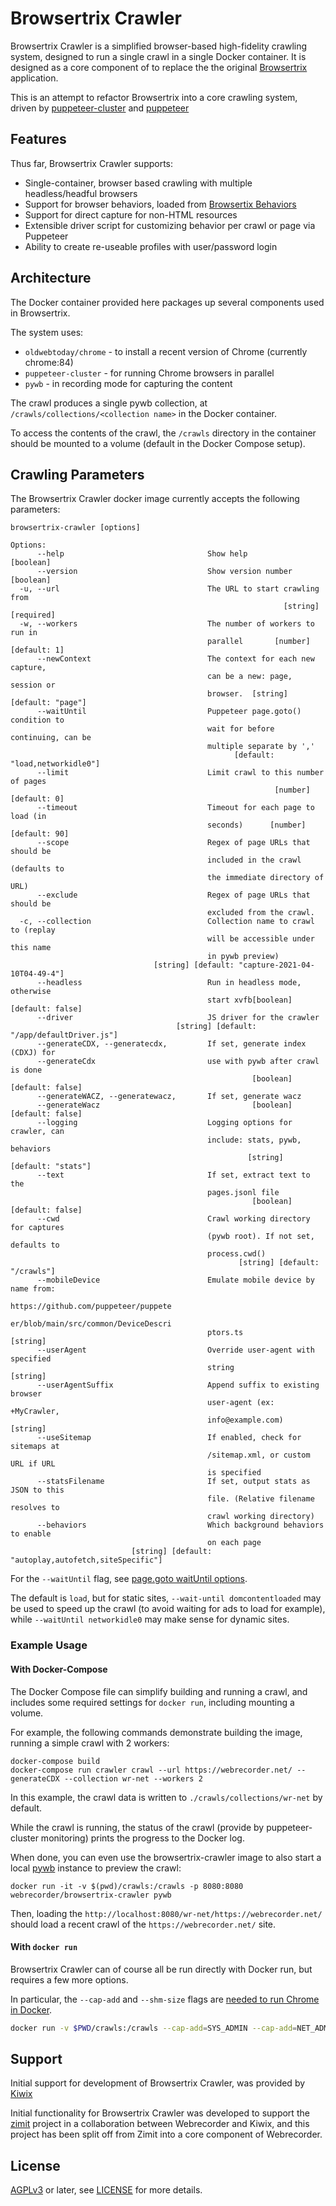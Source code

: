 # Browsertrix Crawler

Browsertrix Crawler is a simplified browser-based high-fidelity crawling system, designed to run a single crawl in a single Docker container. It is designed as  a core component of to replace the the original [Browsertrix](https://github.com/webrecorder/browsertrix) application.

This is an attempt to refactor Browsertrix into a core crawling system, driven by [puppeteer-cluster](https://github.com/thomasdondorf/puppeteer-cluster)
and [puppeteer](https://github.com/puppeteer/puppeteer)

## Features

Thus far, Browsertrix Crawler supports:

- Single-container, browser based crawling with multiple headless/headful browsers
- Support for browser behaviors, loaded from [Browsertix Behaviors](https://github.com/webrecorder/browsertrix-behaviors)
- Support for direct capture for non-HTML resources
- Extensible driver script for customizing behavior per crawl or page via Puppeteer
- Ability to create re-useable profiles with user/password login

## Architecture

The Docker container provided here packages up several components used in Browsertrix.

The system uses:
 - `oldwebtoday/chrome` - to install a recent version of Chrome (currently chrome:84)
 - `puppeteer-cluster` - for running Chrome browsers in parallel
 - `pywb` - in recording mode for capturing the content


The crawl produces a single pywb collection, at `/crawls/collections/<collection name>` in the Docker container.

To access the contents of the crawl, the `/crawls` directory in the container should be mounted to a volume (default in the Docker Compose setup).


## Crawling Parameters

The Browsertrix Crawler docker image currently accepts the following parameters:

```
browsertrix-crawler [options]

Options:
      --help                                Show help                  [boolean]
      --version                             Show version number        [boolean]
  -u, --url                                 The URL to start crawling from
                                                             [string] [required]
  -w, --workers                             The number of workers to run in
                                            parallel       [number] [default: 1]
      --newContext                          The context for each new capture,
                                            can be a new: page, session or
                                            browser.  [string] [default: "page"]
      --waitUntil                           Puppeteer page.goto() condition to
                                            wait for before continuing, can be
                                            multiple separate by ','
                                                  [default: "load,networkidle0"]
      --limit                               Limit crawl to this number of pages
                                                           [number] [default: 0]
      --timeout                             Timeout for each page to load (in
                                            seconds)      [number] [default: 90]
      --scope                               Regex of page URLs that should be
                                            included in the crawl (defaults to
                                            the immediate directory of URL)
      --exclude                             Regex of page URLs that should be
                                            excluded from the crawl.
  -c, --collection                          Collection name to crawl to (replay
                                            will be accessible under this name
                                            in pywb preview)
                                [string] [default: "capture-2021-04-10T04-49-4"]
      --headless                            Run in headless mode, otherwise
                                            start xvfb[boolean] [default: false]
      --driver                              JS driver for the crawler
                                     [string] [default: "/app/defaultDriver.js"]
      --generateCDX, --generatecdx,         If set, generate index (CDXJ) for
      --generateCdx                         use with pywb after crawl is done
                                                      [boolean] [default: false]
      --generateWACZ, --generatewacz,       If set, generate wacz
      --generateWacz                                  [boolean] [default: false]
      --logging                             Logging options for crawler, can
                                            include: stats, pywb, behaviors
                                                     [string] [default: "stats"]
      --text                                If set, extract text to the
                                            pages.jsonl file
                                                      [boolean] [default: false]
      --cwd                                 Crawl working directory for captures
                                            (pywb root). If not set, defaults to
                                            process.cwd()
                                                   [string] [default: "/crawls"]
      --mobileDevice                        Emulate mobile device by name from:
                                            https://github.com/puppeteer/puppete
                                            er/blob/main/src/common/DeviceDescri
                                            ptors.ts                    [string]
      --userAgent                           Override user-agent with specified
                                            string                      [string]
      --userAgentSuffix                     Append suffix to existing browser
                                            user-agent (ex: +MyCrawler,
                                            info@example.com)           [string]
      --useSitemap                          If enabled, check for sitemaps at
                                            /sitemap.xml, or custom URL if URL
                                            is specified
      --statsFilename                       If set, output stats as JSON to this
                                            file. (Relative filename resolves to
                                            crawl working directory)
      --behaviors                           Which background behaviors to enable
                                            on each page
                           [string] [default: "autoplay,autofetch,siteSpecific"]

```

For the `--waitUntil` flag,  see [page.goto waitUntil options](https://github.com/puppeteer/puppeteer/blob/main/docs/api.md#pagegotourl-options).

The default is `load`, but for static sites, `--wait-until domcontentloaded` may be used to speed up the crawl (to avoid waiting for ads to load for example),
while `--waitUntil networkidle0` may make sense for dynamic sites.

### Example Usage


#### With Docker-Compose

The Docker Compose file can simplify building and running a crawl, and includes some required settings for `docker run`, including mounting a volume.

For example, the following commands demonstrate building the image, running a simple crawl with 2 workers:

```
docker-compose build
docker-compose run crawler crawl --url https://webrecorder.net/ --generateCDX --collection wr-net --workers 2
```

In this example, the crawl data is written to `./crawls/collections/wr-net` by default.

While the crawl is running, the status of the crawl (provide by puppeteer-cluster monitoring) prints the progress to the Docker log.

When done, you can even use the browsertrix-crawler image to also start a local [pywb](https://github.com/webrecorder/pywb) instance
to preview the crawl:

```
docker run -it -v $(pwd)/crawls:/crawls -p 8080:8080 webrecorder/browsertrix-crawler pywb
```

Then, loading the `http://localhost:8080/wr-net/https://webrecorder.net/` should load a recent crawl of the `https://webrecorder.net/` site.


#### With `docker run`

Browsertrix Crawler can of course all be run directly with Docker run, but requires a few more options.

In particular, the `--cap-add` and `--shm-size`
flags are [needed to run Chrome in Docker](https://github.com/puppeteer/puppeteer/blob/v1.0.0/docs/troubleshooting.md#tips).


```bash
docker run -v $PWD/crawls:/crawls --cap-add=SYS_ADMIN --cap-add=NET_ADMIN --shm-size=1g -it webrecorder/browsertrix-crawler --url https://webrecorder.net/ --workers 2

```


Support
-------

Initial support for development of Browsertrix Crawler, was provided by [Kiwix](https://kiwix.org/)

Initial functionality for Browsertrix Crawler was developed to support the [zimit](https://github.com/openzim/zimit) project in a collaboration between
Webrecorder and Kiwix, and this project has been split off from Zimit into a core component of Webrecorder.


License
-------

[AGPLv3](https://www.gnu.org/licenses/agpl-3.0) or later, see
[LICENSE](LICENSE) for more details.
